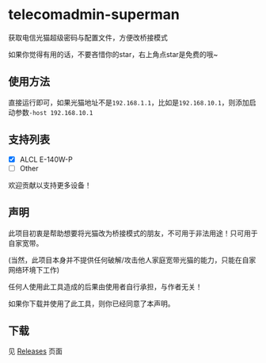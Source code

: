 # telecomadmin-superman

获取电信光猫超级密码与配置文件，方便改桥接模式

如果你觉得有用的话，不要吝惜你的star，右上角点star是免费的哦~

## 使用方法

直接运行即可，如果光猫地址不是`192.168.1.1`，比如是`192.168.10.1`，则添加启动参数`-host 192.168.10.1`

## 支持列表

* [x] ALCL E-140W-P
* [ ] Other

欢迎贡献以支持更多设备！

## 声明

此项目初衷是帮助想要将光猫改为桥接模式的朋友，不可用于非法用途！只可用于自家宽带。

(当然，此项目本身并不提供任何破解/攻击他人家庭宽带光猫的能力，只能在自家网络环境下工作)

任何人使用此工具造成的后果由使用者自行承担，与作者无关！

如果你下载并使用了此工具，则你已经同意了本声明。

## 下载

见 [Releases](https://github.com/xiaozhuai/telecomadmin-superman/releases) 页面

